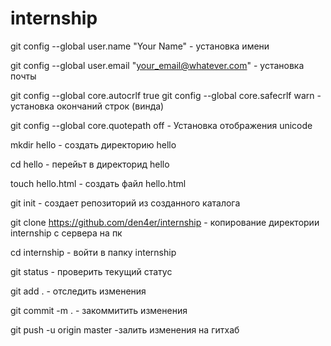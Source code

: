 # internship

git config --global user.name "Your Name" - установка имени

git config --global user.email "your_email@whatever.com" - установка почты

git config --global core.autocrlf true
git config --global core.safecrlf warn - установка окончаний строк (винда)

git config --global core.quotepath off - Установка отображения unicode

mkdir hello - создать директорию hello

cd hello - перейьт в директорид hello

touch hello.html - создать файл hello.html

git init - создает репозиторий из созданного каталога










git clone https://github.com/den4er/internship - копирование директории internship с сервера на пк

cd internship - войти в папку internship

git status - проверить текущий статус

git add . - отследить изменения

git commit -m . - закоммитить изменения

git push -u origin master -залить изменения на гитхаб